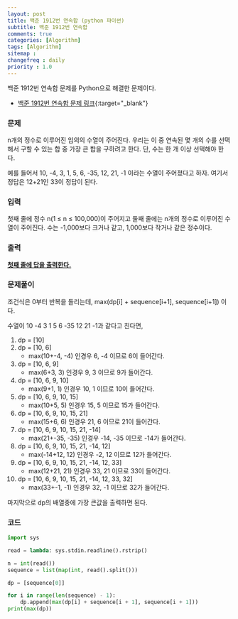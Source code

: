 ```yaml
---
layout: post
title: 백준 1912번 연속합 (python 파이썬)
subtitle: 백준 1912번 연속합
comments: true
categories: [Algorithm]
tags: [Algorithm]
sitemap :
changefreq : daily
priority : 1.0
---
```

백준 1912번 연속합 문제를 Python으로 해결한 문제이다.  

* [백준 1912번 연속합 문제 링크](https://www.acmicpc.net/problem/1912){:target="_blank"}


### 문제 
n개의 정수로 이루어진 임의의 수열이 주어진다. 우리는 이 중 연속된 몇 개의 수를 선택해서 구할 수 있는 합 중 가장 큰 합을 구하려고 한다. 단, 수는 한 개 이상 선택해야 한다.

예를 들어서 10, -4, 3, 1, 5, 6, -35, 12, 21, -1 이라는 수열이 주어졌다고 하자. 여기서 정답은 12+21인 33이 정답이 된다.


### 입력
첫째 줄에 정수 n(1 ≤ n ≤ 100,000)이 주어지고 둘째 줄에는 n개의 정수로 이루어진 수열이 주어진다. 수는 -1,000보다 크거나 같고, 1,000보다 작거나 같은 정수이다.


### 출력
**<u>첫째 줄에 답을 출력한다.</u>**


### 문제풀이
조건식은 0부터 반복을 돌리는데, max(dp[i] + sequence[i+1], sequence[i+1]) 이다.

수열이 10 -4 3 1 5 6 -35 12 21 -1과 같다고 친다면,  
1. dp = [10]
2. dp = [10, 6]
    * max(10+-4, -4) 인경우 6, -4 이므로 6이 들어간다.
3. dp = [10, 6, 9]
    * max(6+3, 3) 인경우 9, 3 이므로 9가 들어간다.
4. dp = [10, 6, 9, 10]
    * max(9+1, 1) 인경우 10, 1 이므로 10이 들어간다.
5. dp = [10, 6, 9, 10, 15]
    * max(10+5, 5) 인경우 15, 5 이므로 15가 들어간다.
6. dp = [10, 6, 9, 10, 15, 21]
    * max(15+6, 6) 인경우 21, 6 이므로 21이 들어간다.
7. dp = [10, 6, 9, 10, 15, 21, -14]
    * max(21+-35, -35) 인경우 -14, -35 이므로 -14가 들어간다.
8. dp = [10, 6, 9, 10, 15, 21, -14, 12]
    * max(-14+12, 12) 인경우 -2, 12 이므로 12가 들어간다.
9. dp = [10, 6, 9, 10, 15, 21, -14, 12, 33]
    * max(12+21, 21) 인경우 33, 21 이므로 33이 들어간다.
10. dp = [10, 6, 9, 10, 15, 21, -14, 12, 33, 32]
    * max(33+-1, -1) 인경우 32, -1 이므로 32가 들어간다.

마지막으로 dp의 배열중에 가장 큰값을 출력하면 된다.


### 코드
```python
import sys

read = lambda: sys.stdin.readline().rstrip()

n = int(read())
sequence = list(map(int, read().split()))

dp = [sequence[0]]

for i in range(len(sequence) - 1):
    dp.append(max(dp[i] + sequence[i + 1], sequence[i + 1]))
print(max(dp))
```